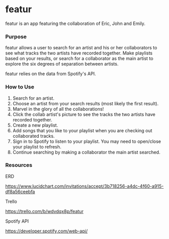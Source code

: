 # featur

featur is an app featuring the collaboration of Eric, John and Emily.

### Purpose
featur allows a user to search for an artist and his or her collaborators to see what tracks the two artists have recorded together. Make playlists based on your results, or search for a collaborator as the main artist to explore the six degrees of separation between artists.

featur relies on the data from Spotify's API.

### How to Use
1. Search for an artist.
2. Choose an artist from your search results (most likely the first result).
3. Marvel in the glory of all the collaborations!
3. Click the collab artist's picture to see the tracks the two artists have recorded together.
4. Create a new playlist. 
5. Add songs that you like to your playlist when you are checking out collaborated tracks.
6. Sign in to Spotify to listen to your playlist. You may need to open/close your playlist to refresh.
7. Continue searching by making a collaborator the main artist searched.

### Resources
ERD

https://www.lucidchart.com/invitations/accept/3b718256-a4dc-4f60-a915-df8a56ceebfa

Trello

https://trello.com/b/wdvdqx8p/featur

Spotify API

https://developer.spotify.com/web-api/




